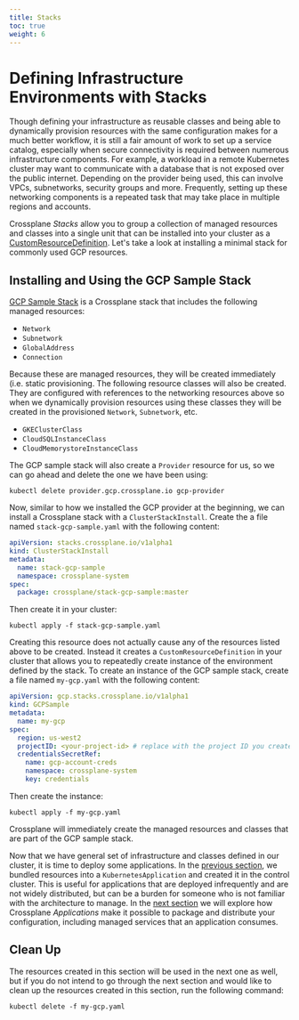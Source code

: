 ```yaml
---
title: Stacks
toc: true
weight: 6
---
```


# Defining Infrastructure Environments with Stacks

Though defining your infrastructure as reusable classes and being able to
dynamically provision resources with the same configuration makes for a much
better workflow, it is still a fair amount of work to set up a service catalog,
especially when secure connectivity is required between numerous infrastructure
components. For example, a workload in a remote Kubernetes cluster may want to
communicate with a database that is not exposed over the public internet.
Depending on the provider being used, this can involve VPCs, subnetworks,
security groups and more. Frequently, setting up these networking components is
a repeated task that may take place in multiple regions and accounts.

Crossplane *Stacks* allow you to group a collection of managed resources and
classes into a single unit that can be installed into your cluster as a
[CustomResourceDefinition]. Let's take a look at installing a minimal stack for
commonly used GCP resources.


## Installing and Using the GCP Sample Stack

[GCP Sample Stack] is a Crossplane stack that includes the following managed
resources:

* `Network`
* `Subnetwork`
* `GlobalAddress`
* `Connection`

Because these are managed resources, they will be created immediately (i.e.
static provisioning. The following resource classes will also be created. They
are configured with references to the networking resources above so when we
dynamically provision resources using these classes they will be created in the
provisioned `Network`, `Subnetwork`, etc.

* `GKEClusterClass`
* `CloudSQLInstanceClass`
* `CloudMemorystoreInstanceClass`

The GCP sample stack will also create a `Provider` resource for us, so we can go
ahead and delete the one we have been using:

```
kubectl delete provider.gcp.crossplane.io gcp-provider
```

Now, similar to how we installed the GCP provider at the beginning, we can
install a Crossplane stack with a `ClusterStackInstall`. Create the a file named
`stack-gcp-sample.yaml` with the following content:

```yaml
apiVersion: stacks.crossplane.io/v1alpha1
kind: ClusterStackInstall
metadata:
  name: stack-gcp-sample
  namespace: crossplane-system
spec:
  package: crossplane/stack-gcp-sample:master
```

Then create it in your cluster:

```
kubectl apply -f stack-gcp-sample.yaml
```

Creating this resource does not actually cause any of the resources listed above
to be created. Instead it creates a `CustomResourceDefinition` in your cluster
that allows you to repeatedly create instance of the environment defined by the
stack. To create an instance of the GCP sample stack, create a file named
`my-gcp.yaml` with the following content:

```yaml
apiVersion: gcp.stacks.crossplane.io/v1alpha1
kind: GCPSample
metadata:
  name: my-gcp
spec:
  region: us-west2
  projectID: <your-project-id> # replace with the project ID you created your Provider with earlier
  credentialsSecretRef:
    name: gcp-account-creds
    namespace: crossplane-system
    key: credentials
```

Then create the instance:

```
kubectl apply -f my-gcp.yaml
```

Crossplane will immediately create the managed resources and classes that are
part of the GCP sample stack.

Now that we have general set of infrastructure and classes defined in our
cluster, it is time to deploy some applications. In the [previous section], we
bundled resources into a `KubernetesApplication` and created it in the control
cluster. This is useful for applications that are deployed infrequently and are
not widely distributed, but can be a burden for someone who is not familiar with
the architecture to manage. In the [next section] we will explore how Crossplane
*Applications* make it possible to package and distribute your configuration,
including managed services that an application consumes.

## Clean Up

The resources created in this section will be used in the next one as well, but
if you do not intend to go through the next section and would like to clean up
the resources created in this section, run the following command:

```
kubectl delete -f my-gcp.yaml
```

<!-- Named Links  -->

[CustomResourceDefinition]: https://kubernetes.io/docs/concepts/extend-kubernetes/api-extension/custom-resources/
[GCP Sample Stack]: https://github.com/crossplane/stack-gcp-sample
[previous section]: 5_workload.md
[next section]: 7_app.md
